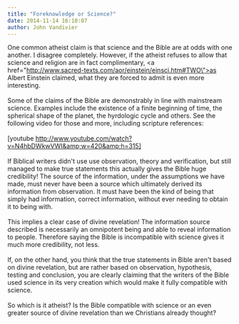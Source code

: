 ```yaml
---
title: "Foreknowledge or Science?"
date: 2014-11-14 16:10:07
author: John Vandivier
---
```




One common atheist claim is that science and the Bible are at odds with one another. I disagree completely. However, if the atheist refuses to allow that science and religion are in fact complimentary, <a href=\"http://www.sacred-texts.com/aor/einstein/einsci.htm#TWO\">as Albert Einstein claimed</a>, what they are forced to admit is even more interesting.<br /><br />Some of the claims of the Bible are demonstrably in line with mainstream science. Examples include the existence of a finite beginning of time, the spherical shape of the planet, the hyrdologic cycle and others. See the following video for those and more, including scripture references:<br /><br />[youtube http://www.youtube.com/watch?v=N4hbDWkwVWI&amp;w=420&amp;h=315]<br /><br />If Biblical writers didn't use use observation, theory and verification, but still managed to make true statements this actually gives the Bible huge credibility! The source of the information, under the assumptions we have made, must never have been a source which ultimately derived its information from observation. It must have been the kind of being that simply had information, correct information, without ever needing to obtain it to being with.<br /><br />This implies a clear case of divine revelation! The information source described is necessarily an omnipotent being and able to reveal information to people. Therefore saying the Bible is incompatible with science gives it much more credibility, not less.<br /><br />If, on the other hand, you think that the true statements in Bible aren't based on divine revelation, but are rather based on observation, hypothesis, testing and conclusion, you are clearly claiming that the writers of the Bible used science in its very creation which would make it fully compatible with science.<br /><br />So which is it atheist? Is the Bible compatible with science or an even greater source of divine revelation than we Christians already thought?